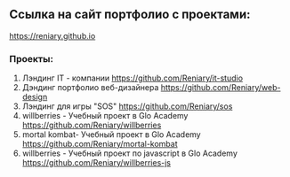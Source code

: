 ## Ссылка на сайт портфолио с проектами:
https://reniary.github.io

### Проекты:

1. Лэндинг IT - компании
https://github.com/Reniary/it-studio
2. Дэндинг портфолио веб-дизайнера
https://github.com/Reniary/web-design
3. Лэндинг для игры "SOS"
https://github.com/Reniary/sos
4. willberries - Учебный проект в Glo Academy
https://github.com/Reniary/willberries
5. mortal kombat- Учебный проект в Glo Academy
https://github.com/Reniary/mortal-kombat
6. willberries - Учебный проект по javascript в Glo Academy
https://github.com/Reniary/willberries-js
